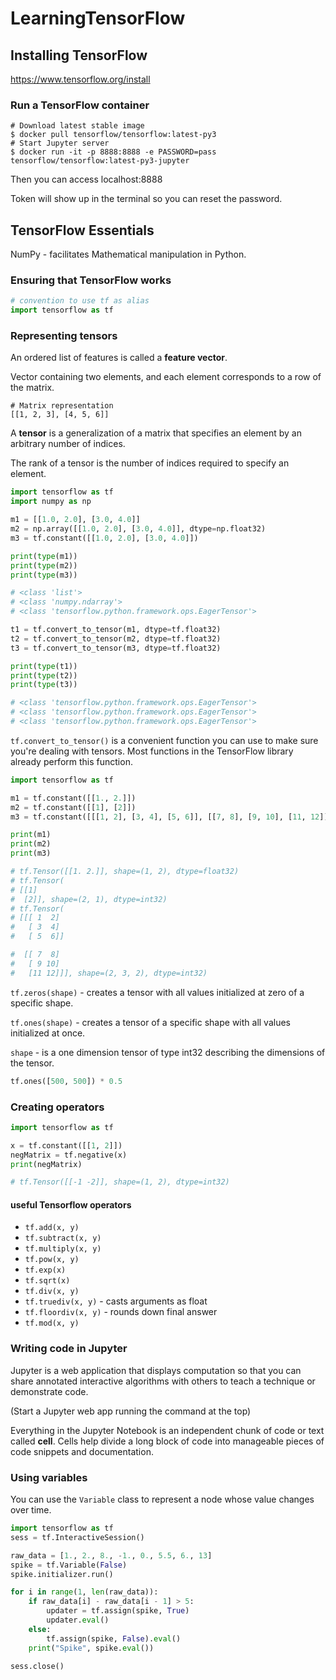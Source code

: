 # LearningTensorFlow

## Installing TensorFlow

https://www.tensorflow.org/install

### Run a TensorFlow container

```
# Download latest stable image
$ docker pull tensorflow/tensorflow:latest-py3
# Start Jupyter server
$ docker run -it -p 8888:8888 -e PASSWORD=pass tensorflow/tensorflow:latest-py3-jupyter
```

Then you can access localhost:8888

Token will show up in the terminal so you can reset the password.

## TensorFlow Essentials

NumPy - facilitates Mathematical manipulation in Python.

### Ensuring that TensorFlow works

```python
# convention to use tf as alias
import tensorflow as tf
```

### Representing tensors

An ordered list of features is called a **feature vector**.

Vector containing two elements, and each element corresponds to a row of the matrix.
```
# Matrix representation
[[1, 2, 3], [4, 5, 6]]
```

A **tensor** is a generalization of a matrix that specifies an element by an arbitrary number of indices.

The rank of a tensor is the number of indices required to specify an element.

```python
import tensorflow as tf
import numpy as np

m1 = [[1.0, 2.0], [3.0, 4.0]]
m2 = np.array([[1.0, 2.0], [3.0, 4.0]], dtype=np.float32)
m3 = tf.constant([[1.0, 2.0], [3.0, 4.0]])

print(type(m1))
print(type(m2))
print(type(m3))

# <class 'list'>
# <class 'numpy.ndarray'>
# <class 'tensorflow.python.framework.ops.EagerTensor'>

t1 = tf.convert_to_tensor(m1, dtype=tf.float32)
t2 = tf.convert_to_tensor(m2, dtype=tf.float32)
t3 = tf.convert_to_tensor(m3, dtype=tf.float32)

print(type(t1))
print(type(t2))
print(type(t3))

# <class 'tensorflow.python.framework.ops.EagerTensor'>
# <class 'tensorflow.python.framework.ops.EagerTensor'>
# <class 'tensorflow.python.framework.ops.EagerTensor'>
```

`tf.convert_to_tensor()` is a convenient function you can use to make sure you're dealing with tensors.
Most functions in the TensorFlow library already perform this function.

```python
import tensorflow as tf

m1 = tf.constant([[1., 2.]])
m2 = tf.constant([[1], [2]])
m3 = tf.constant([[[1, 2], [3, 4], [5, 6]], [[7, 8], [9, 10], [11, 12]]])

print(m1)
print(m2)
print(m3)

# tf.Tensor([[1. 2.]], shape=(1, 2), dtype=float32)
# tf.Tensor(
# [[1]
#  [2]], shape=(2, 1), dtype=int32)
# tf.Tensor(
# [[[ 1  2]
#   [ 3  4]
#   [ 5  6]]

#  [[ 7  8]
#   [ 9 10]
#   [11 12]]], shape=(2, 3, 2), dtype=int32)
```

`tf.zeros(shape)` - creates a tensor with all values initialized at zero of a specific shape.

`tf.ones(shape)` - creates a tensor of a specific shape with all values initialized at once.

`shape` - is a one dimension tensor of type int32 describing the dimensions of the tensor.

```python
tf.ones([500, 500]) * 0.5
```

### Creating operators

```python
import tensorflow as tf

x = tf.constant([[1, 2]])
negMatrix = tf.negative(x)
print(negMatrix)

# tf.Tensor([[-1 -2]], shape=(1, 2), dtype=int32)
```

#### useful Tensorflow operators

* `tf.add(x, y)`
* `tf.subtract(x, y)`
* `tf.multiply(x, y)`
* `tf.pow(x, y)`
* `tf.exp(x)`
* `tf.sqrt(x)`
* `tf.div(x, y)`
* `tf.truediv(x, y)` - casts arguments as float
* `tf.floordiv(x, y)` - rounds down final answer
* `tf.mod(x, y)`

### Writing code in Jupyter

Jupyter is a web application that displays computation so that you can share annotated interactive algorithms with others to teach a technique or demonstrate code.

(Start a Jupyter web app running the command at the top)

Everything in the Jupyter Notebook is an independent chunk of code or text called **cell**. Cells help divide a long block of code into manageable pieces of code snippets and documentation.

### Using variables

You can use the `Variable` class to represent a node whose value changes over time.

```python
import tensorflow as tf
sess = tf.InteractiveSession()

raw_data = [1., 2., 8., -1., 0., 5.5, 6., 13]
spike = tf.Variable(False)
spike.initializer.run()

for i in range(1, len(raw_data)):
    if raw_data[i] - raw_data[i - 1] > 5:
        updater = tf.assign(spike, True)
        updater.eval()
    else:
        tf.assign(spike, False).eval()
    print("Spike", spike.eval())

sess.close()
```
